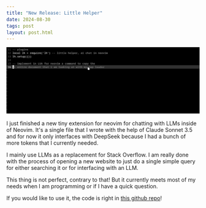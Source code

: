 ```yaml
---
title: "New Release: Little Helper"
date: 2024-08-30
tags: post
layout: post.html
---
```


![autocomplete gif with lh.lua](./little_helper.gif)

I just finished a new tiny extension for neovim for chatting with LLMs inside
of Neovim. It's a single file that I wrote with the help of Claude Sonnet 3.5
and for now it only interfaces with DeepSeek because I had a bunch of more
tokens that I currently needed.

I mainly use LLMs as a replacement for Stack Overflow. I am really done with
the process of opening a new website to just do a single simple query for
either searching it or for interfacing with an LLM.

This thing is not perfect, contrary to that! But it currently meets most of
my needs when I am programming or if I have a quick question.

If you would like to use it, the code is right in [this github repo](https://github.com/snat-s/lh.nvim)!
